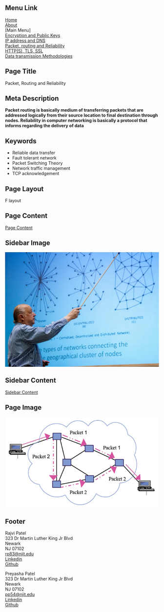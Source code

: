 ## Menu Link
[Home](README.md)\
[About](AboutUs.md)\
[Main Menu]\
[Encryption and Public Keys](Encryption_and_public_keys.md)\
[IP address and DNS](IP_address_and_DNS.md)\
[Packet, routing and Reliability](Packet_routing_and_reliability.md)\
[HTTP(S), TLS, SSL](HHTPS_SSL_TLS_DigitalCertificate.md)\
[Data transmission Methodologies](Wired_and_wireless_data_transmission.md)

## Page Title
Packet, Routing and Reliability

## Meta Description
**Packet routing is basically medium of transferring packets that are addressed logically from their source location to final destination through nodes. Reliability in computer networking is basically a protocol that informs regarding the delivery of data** 

## Keywords
- Reliable data transfer
- Fault tolerant network
- Packet Switching Theory
- Network traffic management
- TCP acknowledgement

## Page Layout
F layout

## Page Content
[Page Content](PRPageContent.md)

## Sidebar Image
![Paul Baran](Images/sb_packet.jpg "Paul Baran")

## Sidebar Content
[Sidebar Content](PRsbContent.md)

## Page Image
![Packet Switching Theory](Images/packet.png "Packet Switching Theory")

## Footer
Rajvi Patel\
323 Dr Martin Luther King Jr Blvd\
Newark\
NJ 07102\
<rp83@njit.edu>\
[Linkedin](http://linkedin.com/in/rajvi-patel-4403681b5)\
[Github](https://github.com/raajvipatel99)


Preyasha Patel\
323 Dr Martin Luther King Jr Blvd\
Newark\
NJ 07102\
<pp54@njit.edu>\
[Linkedin](http://linkedin.com/in/preyasha-patel-67356a122)\
[Github](https://github.com/preyasha2810)
